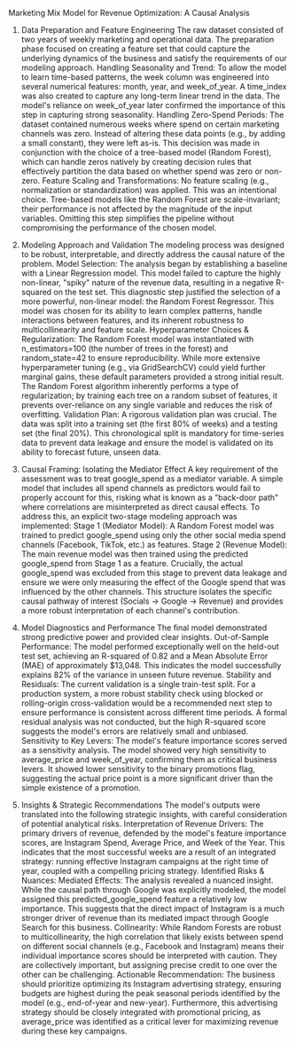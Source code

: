 Marketing Mix Model for Revenue Optimization: A Causal Analysis
1. Data Preparation and Feature Engineering
The raw dataset consisted of two years of weekly marketing and operational data. The preparation phase focused on creating a feature set that could capture the underlying dynamics of the business and satisfy the requirements of our modeling approach.
Handling Seasonality and Trend: To allow the model to learn time-based patterns, the week column was engineered into several numerical features: month, year, and week_of_year. A time_index was also created to capture any long-term linear trend in the data. The model's reliance on week_of_year later confirmed the importance of this step in capturing strong seasonality.
Handling Zero-Spend Periods: The dataset contained numerous weeks where spend on certain marketing channels was zero. Instead of altering these data points (e.g., by adding a small constant), they were left as-is. This decision was made in conjunction with the choice of a tree-based model (Random Forest), which can handle zeros natively by creating decision rules that effectively partition the data based on whether spend was zero or non-zero.
Feature Scaling and Transformations: No feature scaling (e.g., normalization or standardization) was applied. This was an intentional choice. Tree-based models like the Random Forest are scale-invariant; their performance is not affected by the magnitude of the input variables. Omitting this step simplifies the pipeline without compromising the performance of the chosen model.

2. Modeling Approach and Validation
The modeling process was designed to be robust, interpretable, and directly address the causal nature of the problem.
Model Selection: The analysis began by establishing a baseline with a Linear Regression model. This model failed to capture the highly non-linear, "spiky" nature of the revenue data, resulting in a negative R-squared on the test set. This diagnostic step justified the selection of a more powerful, non-linear model: the Random Forest Regressor. This model was chosen for its ability to learn complex patterns, handle interactions between features, and its inherent robustness to multicollinearity and feature scale.
Hyperparameter Choices & Regularization: The Random Forest model was instantiated with n_estimators=100 (the number of trees in the forest) and random_state=42 to ensure reproducibility. While more extensive hyperparameter tuning (e.g., via GridSearchCV) could yield further marginal gains, these default parameters provided a strong initial result. The Random Forest algorithm inherently performs a type of regularization; by training each tree on a random subset of features, it prevents over-reliance on any single variable and reduces the risk of overfitting.
Validation Plan: A rigorous validation plan was crucial. The data was split into a training set (the first 80% of weeks) and a testing set (the final 20%). This chronological split is mandatory for time-series data to prevent data leakage and ensure the model is validated on its ability to forecast future, unseen data.

3. Causal Framing: Isolating the Mediator Effect
A key requirement of the assessment was to treat google_spend as a mediator variable. A simple model that includes all spend channels as predictors would fail to properly account for this, risking what is known as a "back-door path" where correlations are misinterpreted as direct causal effects.
To address this, an explicit two-stage modeling approach was implemented:
Stage 1 (Mediator Model): A Random Forest model was trained to predict google_spend using only the other social media spend channels (Facebook, TikTok, etc.) as features.
Stage 2 (Revenue Model): The main revenue model was then trained using the predicted google_spend from Stage 1 as a feature. Crucially, the actual google_spend was excluded from this stage to prevent data leakage and ensure we were only measuring the effect of the Google spend that was influenced by the other channels.
This structure isolates the specific causal pathway of interest (Socials -> Google -> Revenue) and provides a more robust interpretation of each channel's contribution.

4. Model Diagnostics and Performance
The final model demonstrated strong predictive power and provided clear insights.
Out-of-Sample Performance: The model performed exceptionally well on the held-out test set, achieving an R-squared of 0.82 and a Mean Absolute Error (MAE) of approximately $13,048. This indicates the model successfully explains 82% of the variance in unseen future revenue.
Stability and Residuals: The current validation is a single train-test split. For a production system, a more robust stability check using blocked or rolling-origin cross-validation would be a recommended next step to ensure performance is consistent across different time periods. A formal residual analysis was not conducted, but the high R-squared score suggests the model's errors are relatively small and unbiased.
Sensitivity to Key Levers: The model's feature importance scores served as a sensitivity analysis. The model showed very high sensitivity to average_price and week_of_year, confirming them as critical business levers. It showed lower sensitivity to the binary promotions flag, suggesting the actual price point is a more significant driver than the simple existence of a promotion.

5. Insights & Strategic Recommendations
The model's outputs were translated into the following strategic insights, with careful consideration of potential analytical risks.
Interpretation of Revenue Drivers: The primary drivers of revenue, defended by the model's feature importance scores, are Instagram Spend, Average Price, and Week of the Year. This indicates that the most successful weeks are a result of an integrated strategy: running effective Instagram campaigns at the right time of year, coupled with a compelling pricing strategy.
Identified Risks & Nuances:
Mediated Effects: The analysis revealed a nuanced insight. While the causal path through Google was explicitly modeled, the model assigned this predicted_google_spend feature a relatively low importance. This suggests that the direct impact of Instagram is a much stronger driver of revenue than its mediated impact through Google Search for this business.
Collinearity: While Random Forests are robust to multicollinearity, the high correlation that likely exists between spend on different social channels (e.g., Facebook and Instagram) means their individual importance scores should be interpreted with caution. They are collectively important, but assigning precise credit to one over the other can be challenging.
Actionable Recommendation: The business should prioritize optimizing its Instagram advertising strategy, ensuring budgets are highest during the peak seasonal periods identified by the model (e.g., end-of-year and new-year). Furthermore, this advertising strategy should be closely integrated with promotional pricing, as average_price was identified as a critical lever for maximizing revenue during these key campaigns.

